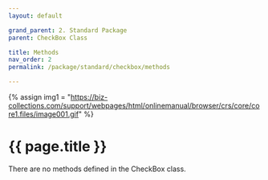 ```yaml
---
layout: default

grand_parent: 2. Standard Package
parent: CheckBox Class

title: Methods
nav_order: 2
permalink: /package/standard/checkbox/methods

---
```

{% assign img1 = "https://biz-collections.com/support/webpages/html/onlinemanual/browser/crs/core/core1.files/image001.gif" %}


# {{ page.title }}

There are no methods defined in the CheckBox class.
